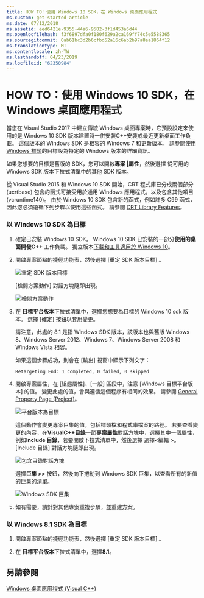 ```yaml
---
title: HOW TO：使用 Windows 10 SDK，在 Windows 桌面應用程式
ms.custom: get-started-article
ms.date: 07/12/2018
ms.assetid: eed6421e-9355-44a6-9582-3f1d453a6d44
ms.openlocfilehash: f3f6897dfa0f180f629a2ca169ff74c5e5588365
ms.sourcegitcommit: 0ab61bc3d2b6cfbd52a16c6ab2b97a8ea1864f12
ms.translationtype: MT
ms.contentlocale: zh-TW
ms.lasthandoff: 04/23/2019
ms.locfileid: "62350984"
---
```

# <a name="how-to-use-the-windows-10-sdk-in-a-windows-desktop-application"></a>HOW TO：使用 Windows 10 SDK，在 Windows 桌面應用程式

當您在 Visual Studio 2017 中建立傳統 Windows 桌面專案時，它預設設定來使用的是 Windows 10 SDK 版本建置時一併安裝C++安裝或最近更新桌面工作負載。 這個版本的 Windows SDK 是相容的 Windows 7 和更新版本。 請參閱[使用 Windows 標頭](/windows/desktop/WinProg/using-the-windows-headers)的目標設為特定的 Windows 版本的詳細資訊。

如果您想要的目標是舊版的 SDK，您可以開啟**專案 |屬性**，然後選擇 從可用的 Windows SDK 版本下拉式清單中的其他 SDK 版本。

從 Visual Studio 2015 和 Windows 10 SDK 開始，CRT 程式庫已分成兩個部分 (ucrtbase) 包含的函式可接受用於通用 Windows 應用程式，以及包含其他項目 (vcruntime140)。 由於 Windows 10 SDK 包含新的函式，例如許多 C99 函式，因此您必須遵循下列步驟以使用這些函式。 請參閱 [CRT Library Features](../c-runtime-library/crt-library-features.md)。

### <a name="to-target-the-windows-10-sdk"></a>以 Windows 10 SDK 為目標

1. 確定已安裝 Windows 10 SDK。 Windows 10 SDK 已安裝的一部分**使用的桌面開發C++** 工作負載。 獨立版本[下載和工具適用於 Windows 10](https://developer.microsoft.com/windows/downloads)。

2. 開啟專案節點的捷徑功能表，然後選擇 [重定 SDK 版本目標] 。

   ![重定 SDK 版本目標](../windows/media/retargetingwindowssdk1.PNG "RetargetingWindowsSDK1")

   [檢閱方案動作]  對話方塊隨即出現。

   ![檢閱方案動作](../windows/media/retargetingwindowssdk2.PNG "RetargetingWindowsSDK2")

3. 在 **目標平台版本**下拉式清單中，選擇您想要為目標的 Windows 10 sdk 版本。 選擇 [確定] 按鈕以套用變更。

   請注意，此處的 8.1 是指 Windows SDK 版本，該版本也與舊版 Windows 8、Windows Server 2012、Windows 7、Windows Server 2008 和 Windows Vista 相容。

   如果這個步驟成功，則會在 [輸出] 視窗中顯示下列文字：

   `Retargeting End: 1 completed, 0 failed, 0 skipped`

4. 開啟專案屬性，在 [組態屬性]、[一般]  區段中，注意 [Windows 目標平台版本] 的值。 變更此處的值，會與遵循這個程序有相同的效果。 請參閱 [General Property Page (Project)](../build/reference/general-property-page-project.md)。

   ![平台版本為目標](../windows/media/retargetingwindowssdk3.PNG "RetargetingWindowsSDK3")

   這個動作會變更專案巨集的值，包括標頭檔和程式庫檔案的路徑。 若要查看變更的內容，在**VisualC++目錄**一節**專案屬性**對話方塊中，選擇其中一個屬性，例如**Include 目錄**，若要開啟下拉式清單中，然後選擇 選擇\<編輯 >。 [Include 目錄]  對話方塊隨即出現。

   ![包含目錄對話方塊](../windows/media/retargetingwindowssdk4.PNG "RetargetingWindowsSDK4")

   選擇**巨集 >>** 按鈕，然後向下捲動到 Windows SDK 巨集，以查看所有的新值的巨集的清單。

   ![Windows SDK 巨集](../windows/media/retargetingwindowssdk5.PNG "RetargetingWindowsSDK5")

5. 如有需要，請針對其他專案重複步驟，並重建方案。

### <a name="to-target-the-windows-81-sdk"></a>以 Windows 8.1 SDK 為目標

1. 開啟專案節點的捷徑功能表，然後選擇 [重定 SDK 版本目標] 。

2. 在 **目標平台版本**下拉式清單中，選擇**8.1**。

## <a name="see-also"></a>另請參閱

[Windows 桌面應用程式 (Visual C++)](../windows/how-to-use-the-windows-10-sdk-in-a-windows-desktop-application.md)